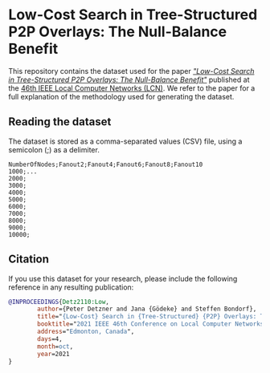 # Low-Cost Search in Tree-Structured P2P Overlays: The Null-Balance Benefit

This repository contains the dataset used for the paper [_"Low-Cost Search in Tree-Structured P2P Overlays: The Null-Balance Benefit"_](https://doi.org/10.1109/LCN52139.2021.9525004) published at the [46th IEEE Local Computer Networks (LCN)](https://www.ieeelcn.org).
We refer to the paper for a full explanation of the methodology used for generating the dataset.
 
## Reading the dataset

The dataset is stored as a comma-separated values (CSV) file, using a semicolon (;) as a delimiter.
```csv
NumberOfNodes;Fanout2;Fanout4;Fanout6;Fanout8;Fanout10
1000;...
2000;
3000;
4000;
5000;
6000;
7000;
8000;
9000;
10000;
```


## Citation

If you use this dataset for your research, please include the following reference in any resulting publication:

```bibtex
@INPROCEEDINGS{Detz2110:Low,
        author={Peter Detzner and Jana {Gödeke} and Steffen Bondorf},
        title="{Low-Cost} Search in {Tree-Structured} {P2P} Overlays: The {Null-Balance} Benefit",
        booktitle="2021 IEEE 46th Conference on Local Computer Networks (LCN) (LCN 2021)",
        address="Edmonton, Canada",
        days=4,
        month=oct,
        year=2021
}
```
